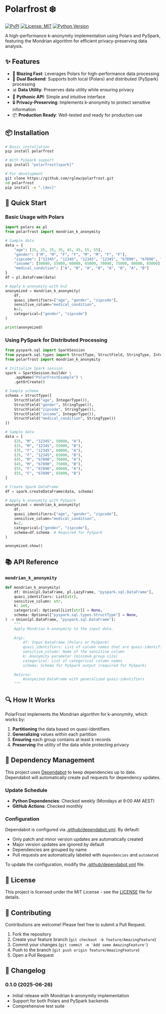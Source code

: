 # Polarfrost ❄️

[![PyPI](https://img.shields.io/pypi/v/polarfrost)](https://pypi.org/project/polarfrost/)
[![License: MIT](https://img.shields.io/badge/License-MIT-yellow.svg)](https://opensource.org/licenses/MIT)
[![Python Version](https://img.shields.io/pypi/pyversions/polarfrost)](https://pypi.org/project/polarfrost/)

A high-performance k-anonymity implementation using Polars and PySpark, featuring the Mondrian algorithm for efficient privacy-preserving data analysis.

## ✨ Features

- 🚀 **Blazing Fast**: Leverages Polars for high-performance data processing
- 🔄 **Dual Backend**: Supports both local (Polars) and distributed (PySpark) processing
- 📊 **Data Utility**: Preserves data utility while ensuring privacy
- 🐍 **Pythonic API**: Simple and intuitive interface
- 🔒 **Privacy-Preserving**: Implements k-anonymity to protect sensitive information
- 📦 **Production Ready**: Well-tested and ready for production use

## 📦 Installation

```bash
# Basic installation
pip install polarfrost

# With PySpark support
pip install "polarfrost[spark]"

# For development
git clone https://github.com/rglew/polarfrost.git
cd polarfrost
pip install -e ".[dev]"
```

## 🚀 Quick Start

### Basic Usage with Polars

```python
import polars as pl
from polarfrost import mondrian_k_anonymity

# Sample data
data = {
    "age": [25, 25, 35, 35, 45, 45, 55, 55],
    "gender": ["M", "M", "F", "F", "M", "M", "F", "F"],
    "zipcode": ["12345", "12345", "12345", "12345", "67890", "67890", "67890", "67890"],
    "income": [50000, 55000, 60000, 65000, 70000, 75000, 80000, 85000],
    "medical_condition": ["A", "B", "A", "B", "A", "B", "A", "B"]
}
df = pl.DataFrame(data)

# Apply k-anonymity with k=2
anonymized = mondrian_k_anonymity(
    df,
    quasi_identifiers=["age", "gender", "zipcode"],
    sensitive_column="medical_condition",
    k=2,
    categorical=["gender", "zipcode"]
)

print(anonymized)
```

### Using PySpark for Distributed Processing

```python
from pyspark.sql import SparkSession
from pyspark.sql.types import StructType, StructField, StringType, IntegerType
from polarfrost import mondrian_k_anonymity

# Initialize Spark session
spark = SparkSession.builder \
    .appName("PolarFrostExample") \
    .getOrCreate()

# Sample schema
schema = StructType([
    StructField("age", IntegerType()),
    StructField("gender", StringType()),
    StructField("zipcode", StringType()),
    StructField("income", IntegerType()),
    StructField("medical_condition", StringType())
])

# Sample data
data = [
    (25, "M", "12345", 50000, "A"),
    (25, "M", "12345", 55000, "B"),
    (35, "F", "12345", 60000, "A"),
    (35, "F", "12345", 65000, "B"),
    (45, "M", "67890", 70000, "A"),
    (45, "M", "67890", 75000, "B"),
    (55, "F", "67890", 80000, "A"),
    (55, "F", "67890", 85000, "B")
]

# Create Spark DataFrame
df = spark.createDataFrame(data, schema)

# Apply k-anonymity with PySpark
anonymized = mondrian_k_anonymity(
    df,
    quasi_identifiers=["age", "gender", "zipcode"],
    sensitive_column="medical_condition",
    k=2,
    categorical=["gender", "zipcode"],
    schema=df.schema  # Required for PySpark
)

anonymized.show()
```

## 📚 API Reference

### `mondrian_k_anonymity`

```python
def mondrian_k_anonymity(
    df: Union[pl.DataFrame, pl.LazyFrame, "pyspark.sql.DataFrame"],
    quasi_identifiers: List[str],
    sensitive_column: str,
    k: int,
    categorical: Optional[List[str]] = None,
    schema: Optional["pyspark.sql.types.StructType"] = None,
) -> Union[pl.DataFrame, "pyspark.sql.DataFrame"]:
    """
    Apply Mondrian k-anonymity to the input data.
    
    Args:
        df: Input DataFrame (Polars or PySpark)
        quasi_identifiers: List of column names that are quasi-identifiers
        sensitive_column: Name of the sensitive column
        k: Anonymity parameter (minimum group size)
        categorical: List of categorical column names
        schema: Schema for PySpark output (required for PySpark)
        
    Returns:
        Anonymized DataFrame with generalized quasi-identifiers
    """
```

## 🔍 How It Works

PolarFrost implements the Mondrian algorithm for k-anonymity, which works by:

1. **Partitioning** the data based on quasi-identifiers
2. **Generalizing** values within each partition
3. **Ensuring** each group contains at least k records
4. **Preserving** the utility of the data while protecting privacy

## 🔄 Dependency Management

This project uses [Dependabot](https://docs.github.com/en/code-security/dependabot) to keep dependencies up to date. Dependabot will automatically create pull requests for dependency updates.

### Update Schedule
- **Python Dependencies**: Checked weekly (Mondays at 9:00 AM AEST)
- **GitHub Actions**: Checked monthly

### Configuration
Dependabot is configured via [.github/dependabot.yml](.github/dependabot.yml). By default:
- Only patch and minor version updates are automatically created
- Major version updates are ignored by default
- Dependencies are grouped by name
- Pull requests are automatically labeled with `dependencies` and `automated`

To update the configuration, modify the [.github/dependabot.yml](.github/dependabot.yml) file.

## 📝 License

This project is licensed under the MIT License - see the [LICENSE](LICENSE) file for details.

## 🤝 Contributing

Contributions are welcome! Please feel free to submit a Pull Request.

1. Fork the repository
2. Create your feature branch (`git checkout -b feature/AmazingFeature`)
3. Commit your changes (`git commit -m 'Add some AmazingFeature'`)
4. Push to the branch (`git push origin feature/AmazingFeature`)
5. Open a Pull Request

## 📄 Changelog

### 0.1.0 (2025-06-26)
- Initial release with Mondrian k-anonymity implementation
- Support for both Polars and PySpark backends
- Comprehensive test suite
